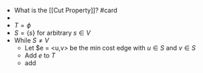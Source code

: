 - What is the [[Cut Property]]? #card
-
- $T = \phi$
- $S = \{s\}$ for arbitrary $s \in V$
- While $S \ne V$
	- Let $e = <u,v> be the min cost edge with $u \in S$ and $v \in S$
	- Add $e$ to $T$
	- add